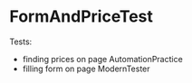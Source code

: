 # FormAndPriceTest</br>
Tests: </br>
- finding prices on page AutomationPractice
- filling form on page ModernTester
